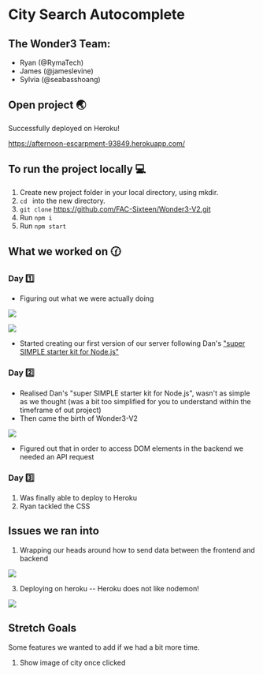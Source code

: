 # City Search Autocomplete

## The Wonder3 Team:
* Ryan (@RymaTech)
* James (@jameslevine)
* Sylvia (@seabasshoang)

## Open project :earth_asia: 

Successfully deployed on Heroku!

https://afternoon-escarpment-93849.herokuapp.com/

## To run the project locally 💻

1. Create new project folder in your local directory, using mkdir.
2. `cd ` into the new directory.
3. `git clone` https://github.com/FAC-Sixteen/Wonder3-V2.git
5. Run `npm i`
6. Run `npm start`

## What we worked on 🕜 

### Day 1️⃣ 

* Figuring out what we were actually doing

![](https://media.giphy.com/media/xDQ3Oql1BN54c/giphy.gif)

![](https://i.imgur.com/utKzuM3.jpg)

* Started creating our first version of our server following Dan's ["super SIMPLE starter kit for Node.js"](https://github.com/sofer/sssk)

### Day 2️⃣ 

* Realised Dan's "super SIMPLE starter kit for Node.js", wasn't as simple as we thought (was a bit too simplified for you to understand within the timeframe of out project)
* Then came the birth of Wonder3-V2

![](https://media.giphy.com/media/FJCzc8XyKv7eo/giphy.gif)
* Figured out that in order to access DOM elements in the backend we needed an API request


### Day 3️⃣

1. Was finally able to deploy to Heroku
2. Ryan tackled the CSS

## Issues we ran into

1. Wrapping our heads around how to send data between the frontend and backend

![](https://media.giphy.com/media/uWzbH8xJGIwOBPfzhc/giphy.gif)

3. Deploying on heroku 
-- Heroku does not like nodemon!

![](https://i.imgur.com/JSN0JSf.png)


## Stretch Goals

Some features we wanted to add if we had a bit more time.

1. Show image of city once clicked


